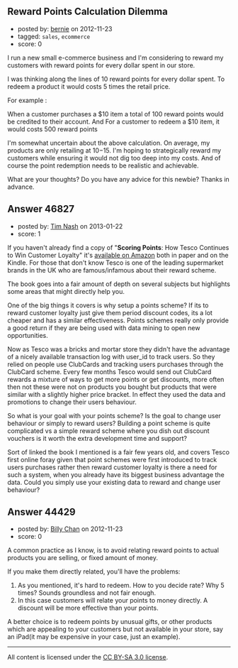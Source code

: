 ## Reward Points Calculation Dilemma

- posted by: [bernie](https://stackexchange.com/users/-1/17647-bernie) on 2012-11-23
- tagged: `sales`, `ecommerce`
- score: 0

I run a new small e-commerce business and I'm considering to reward my customers with reward points for every dollar spent in our store. 

I was thinking along the lines of 10 reward points for every dollar spent. 
To redeem a product it would costs 5 times the retail price.

For example :

When a customer purchases a $10 item a total of 100 reward points would be credited to their account.
And For a customer to redeem a $10 item, it would costs 500 reward points

I'm somewhat uncertain about the above calculation. On average, my products are only retailing at $10-$15. I'm hoping to strategically reward my customers while ensuring it would not dig too deep into my costs. And of course the point redemption needs to be realistic and achievable.

What are your thoughts? Do you have any advice for this newbie? Thanks in advance.


## Answer 46827

- posted by: [Tim Nash](https://stackexchange.com/users/-1/7035-tim-nash) on 2013-01-22
- score: 1

<p>If you haven't already find a copy of "<strong>Scoring Points</strong>: How Tesco Continues to Win Customer Loyalty" it's <a href="http://books.google.com/books/about/Scoring_Points.html?id=dTMSOluIxLcC" rel="nofollow">available on Amazon</a> both in paper and on the Kindle. For those that don't know Tesco is one of the leading supermarket brands in the UK who are famous/infamous about their reward scheme. </p>

<p>The book goes into a fair amount of depth on several subjects but highlights some areas that might directly help you.</p>

<p>One of the big things it covers is why setup a points scheme? If its to reward customer loyalty just give them period discount codes, its a lot cheaper and has a similar effectiveness. Points schemes really only provide a good return if they are being used with data mining to open new opportunities.</p>

<p>Now as Tesco was a bricks and mortar store they didn't have the advantage of a nicely available transaction log with user_id to track users. So they relied on people use ClubCards and tracking users purchases through the ClubCard scheme. Every few months Tesco would send out ClubCard rewards a mixture of ways to get more points or get discounts, more often then not these were not on products you bought but products that were similar with a slightly higher price bracket. In effect they used the data and promotions to change their users behaviour. </p>

<p>So what is your goal with your points scheme?
Is the goal to change user behaviour or simply to reward users?
Building a point scheme is quite complicated vs a simple reward scheme where you dish out discount vouchers is it worth the extra development time and support?</p>

<p>Sort of linked the book I mentioned is a fair few years old, and covers Tesco first online foray given that point schemes were first introduced to track users purchases rather then reward customer loyalty is there a need for such a system, when you already have its biggest business advantage the data. Could you simply use your existing data to reward and change user behaviour?</p>



## Answer 44429

- posted by: [Billy Chan](https://stackexchange.com/users/-1/21618-billy-chan) on 2012-11-23
- score: 0

A common practice as I know, is to avoid relating reward points to actual products you are selling, or fixed amount of money.

If you make them directly related, you'll have the problems:

1. As you mentioned, it's hard to redeem. How to you decide rate? Why 5 times? Sounds groundless and not fair enough.
2. In this case customers will relate your points to money directly. A discount will be more effective than your points. 

A better choice is to redeem points by unusual gifts, or other products which are appealing to your customers but not available in your store, say an iPad(it may be expensive in your case, just an example).



---

All content is licensed under the [CC BY-SA 3.0 license](https://creativecommons.org/licenses/by-sa/3.0/).
